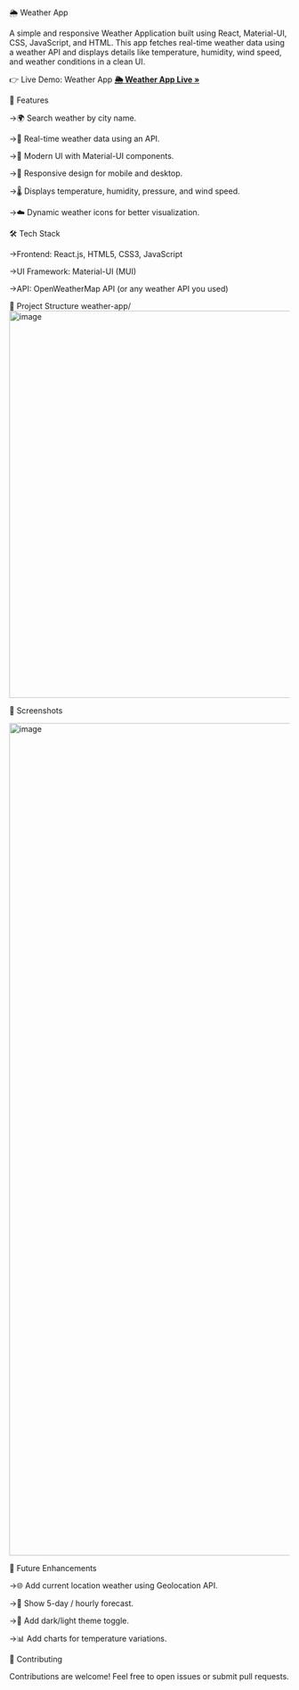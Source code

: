 🌦️ Weather App

A simple and responsive Weather Application built using React, Material-UI, CSS, JavaScript, and HTML. This app fetches real-time weather data using a weather API and displays details like temperature, humidity, wind speed, and weather conditions in a clean UI.

👉 Live Demo: Weather App
[**🌦️ Weather App Live »**](https://weather-app-by-react-nu.vercel.app/)

🚀 Features

->🌍 Search weather by city name.

->📡 Real-time weather data using an API.

->🎨 Modern UI with Material-UI components.

->📱 Responsive design for mobile and desktop.

->🌡️ Displays temperature, humidity, pressure, and wind speed.

->☁️ Dynamic weather icons for better visualization.

🛠️ Tech Stack

->Frontend: React.js, HTML5, CSS3, JavaScript

->UI Framework: Material-UI (MUI)

->API: OpenWeatherMap API (or any weather API you used)

📂 Project Structure
weather-app/
<img width="1330" height="694" alt="image" src="https://github.com/user-attachments/assets/500a0caf-cb7f-4dda-b0c2-f4e6b8dac250" />


📸 Screenshots

<img width="1732" height="1492" alt="image" src="https://github.com/user-attachments/assets/39255077-ec43-4ec8-b324-f5b173f89cc7" />


📌 Future Enhancements

->🌐 Add current location weather using Geolocation API.

->📅 Show 5-day / hourly forecast.

->🎨 Add dark/light theme toggle.

->📊 Add charts for temperature variations.

🤝 Contributing

Contributions are welcome! Feel free to open issues or submit pull requests.
